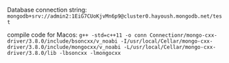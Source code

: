
Database connection string: ```mongodb+srv://admin2:1EiG7CUoKjvMn6p9@cluster0.hayoush.mongodb.net/test```

compile code for Macos: ```g++ -std=c++11 -o conn Connectionr/mongo-cxx-driver/3.8.0/include/bsoncxx/v_noabi -I/usr/local/Cellar/mongo-cxx-driver/3.8.0/include/mongocxx/v_noabi -L/usr/local/Cellar/mongo-cxx-driver/3.8.0/lib -lbsoncxx -lmongocxx```

